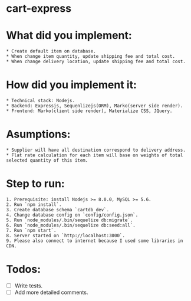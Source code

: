 # cart-express

# What did you implement:

	* Create default item on database.
	* When change item quantity, update shipping fee and total cost.
	* When change delivery location, update shipping fee and total cost.

# How did you implement it:

	* Technical stack: Nodejs.
	* Backend: Expressjs, Sequenlizejs(ORM), Marko(server side render).
	* Frontend: Marko(client side render), Materialize CSS, JQuery.

# Asumptions:

	* Supplier will have all destination correspond to delivery address.
	* Flat rate calculation for each item will base on weights of total selected quantity of this item.

# Step to run:

	1. Prerequisite: install Nodejs >= 8.0.0, MySQL >= 5.6.
	2. Run `npm install`.
	3. Create database schema `cartdb_dev`. 
	4. Change database config on `config/config.json`.
	5. Run `node_modules/.bin/sequelize db:migrate`.
	6. Run `node_modules/.bin/sequelize db:seed:all`.
	7. Run `npm start`.
	8. Server started on `http://localhost:3000`.
	9. Please also connect to internet because I used some libraries in CDN.

# Todos:

 - [ ] Write tests.
 - [ ] Add more detailed comments.
